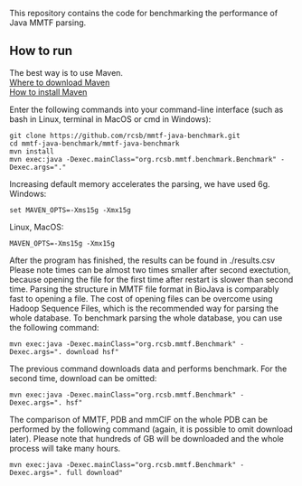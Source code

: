This repository contains the code for benchmarking the performance of Java MMTF parsing. 

## How to run
The best way is to use Maven.</br>
[Where to download Maven](http://maven.apache.org/download.cgi)</br>
[How to install Maven](http://maven.apache.org/install.html)

Enter the following commands into your command-line interface (such as bash in Linux, terminal in MacOS or cmd in Windows):

```
git clone https://github.com/rcsb/mmtf-java-benchmark.git
cd mmtf-java-benchmark/mmtf-java-benchmark
mvn install
mvn exec:java -Dexec.mainClass="org.rcsb.mmtf.benchmark.Benchmark" -Dexec.args="."
```

Increasing default memory accelerates the parsing, we have used 6g.
Windows:
```
set MAVEN_OPTS=-Xms15g -Xmx15g
```
Linux, MacOS:
```
MAVEN_OPTS=-Xms15g -Xmx15g
```

After the program has finished, the results can be found in ./results.csv
Please note times can be almost two times smaller after second exectution, because opening the file for the first time after restart is slower than second time. Parsing the structure in MMTF file format in BioJava is comparably fast to opening a file. The cost of opening files can be overcome using Hadoop Sequence Files, which is the recommended way for parsing the whole database. To benchmark parsing the whole database, you can use the following command:
```
mvn exec:java -Dexec.mainClass="org.rcsb.mmtf.Benchmark" -Dexec.args=". download hsf"
```
The previous command downloads data and performs benchmark. For the second time, download can be omitted:
```
mvn exec:java -Dexec.mainClass="org.rcsb.mmtf.Benchmark" -Dexec.args=". hsf"
```

The comparison of MMTF, PDB and mmCIF on the whole PDB can be performed by the following command (again, it is possible to omit download later). Please note that hundreds of GB will be downloaded and the whole process will take many hours.
```
mvn exec:java -Dexec.mainClass="org.rcsb.mmtf.Benchmark" -Dexec.args=". full download"
```

